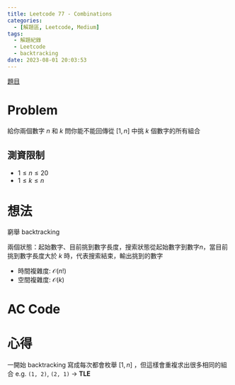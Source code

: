 ```yaml
---
title: Leetcode 77 - Combinations
categories:
  - [解題區, Leetcode, Medium]
tags:
  - 解題紀錄
  - Leetcode
  - backtracking
date: 2023-08-01 20:03:53
---
```


[題目](https://leetcode.com/problems/combinations/)

# Problem

給你兩個數字 $n$ 和 $k$ 問你能不能回傳從 $[1, n]$ 中挑 $k$ 個數字的所有組合

## 測資限制

- $1 \le n \le 20$
- $1 \le k \le n$

# 想法

窮舉 backtracking

兩個狀態：起始數字、目前挑到數字長度，搜索狀態從起始數字到數字$n$，當目前挑到數字長度大於 $k$ 時，代表搜索結束，輸出挑到的數字

- 時間複雜度: $\mathcal{O}(n!)$
- 空間複雜度: $\mathcal{O}(k)$

# AC Code

<script src="https://emgithub.com/embed-v2.js?target=https%3A%2F%2Fgithub.com%2Froy4801%2Fsolved_problems%2Fblob%2Fmaster%2Fleetcode%2F77.cpp%23L18-L47&style=github&type=code&showBorder=on&showLineNumbers=on&showFileMeta=on&showFullPath=on&showCopy=on"></script>

# 心得

一開始 backtracking 寫成每次都會枚舉 $[1, n]$ ，但這樣會重複求出很多相同的組合 e.g. `(1, 2)`, `(2, 1)` -> **TLE**


